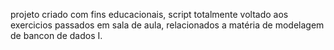 projeto criado com fins educacionais, script totalmente voltado aos exercicios passados em sala de aula, relacionados a matéria de modelagem de bancon de dados I.
